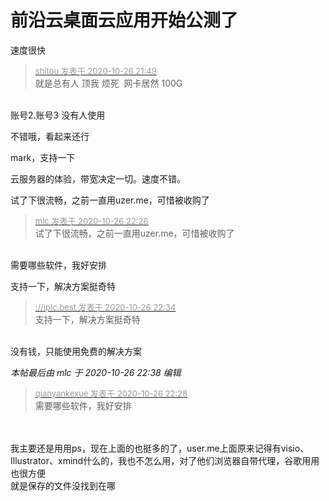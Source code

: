 # 前沿云桌面云应用开始公测了


速度很快

<div class="quote"><blockquote><font size="2"><a href="https://www.hostloc.com/forum.php?mod=redirect&amp;goto=findpost&amp;pid=9356210&amp;ptid=758747" target="_blank"><font color="#999999">shitou 发表于 2020-10-26 21:49</font></a></font><br />
就是总有人 顶我 烦死&nbsp;&nbsp;网卡居然 100G</blockquote></div><br />
账号2.账号3 没有人使用

不错哦，看起来还行

mark，支持一下

云服务器的体验，带宽决定一切。速度不错。

试了下很流畅，之前一直用uzer.me，可惜被收购了

<div class="quote"><blockquote><font size="2"><a href="https://www.hostloc.com/forum.php?mod=redirect&amp;goto=findpost&amp;pid=9356428&amp;ptid=758747" target="_blank"><font color="#999999">mlc 发表于 2020-10-26 22:26</font></a></font><br />
试了下很流畅，之前一直用uzer.me，可惜被收购了</blockquote></div><br />
需要哪些软件，我好安排

支持一下，解决方案挺奇特

<div class="quote"><blockquote><font size="2"><a href="https://www.hostloc.com/forum.php?mod=redirect&amp;goto=findpost&amp;pid=9356471&amp;ptid=758747" target="_blank"><font color="#999999">://iplc.best 发表于 2020-10-26 22:34</font></a></font><br />
支持一下，解决方案挺奇特</blockquote></div><br />
没有钱，只能使用免费的解决方案

<i class="pstatus"> 本帖最后由 mlc 于 2020-10-26 22:38 编辑 </i><br />
<div class="quote"><blockquote><font size="2"><a href="https://www.hostloc.com/forum.php?mod=redirect&amp;goto=findpost&amp;pid=9356436&amp;ptid=758747" target="_blank"><font color="#999999">qianyankexue 发表于 2020-10-26 22:28</font></a></font><br />
需要哪些软件，我好安排</blockquote></div><br />
<br />
我主要还是用用ps，现在上面的也挺多的了，user.me上面原来记得有visio、Illustrator、xmind什么的，我也不怎么用，对了他们浏览器自带代理，谷歌用用也很方便<br />
就是保存的文件没找到在哪<img src="static/image/smiley/default/lol.gif" smilieid="12" border="0" alt="" />
